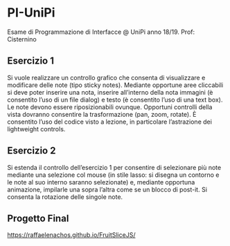 # PI-UniPi
Esame di Programmazione di Interfacce @ UniPi anno 18/19. Prof: Cisternino

## Esercizio 1
Si vuole realizzare un controllo grafico che consenta di visualizzare e modificare delle note (tipo sticky notes). Mediante opportune aree cliccabili si deve poter inserire una nota, inserire all’interno della nota immagini (è consentito l’uso di un file dialog) e testo (è consentito l’uso di una text box). Le note devono essere riposizionabili ovunque. Opportuni controlli della vista dovranno consentire la trasformazione (pan, zoom, rotate). È consentito l’uso del codice visto a lezione, in particolare l’astrazione dei lightweight controls.

## Esercizio 2
Si estenda il controllo dell’esercizio 1 per consentire di selezionare più note mediante una selezione col mouse (in stile lasso: si disegna un contorno e le note al suo interno saranno selezionate) e, mediante opportuna animazione, impilarle una sopra l’altra come se un blocco di post-it. Si consenta la rotazione delle singole note.

## Progetto Final
https://raffaelenachos.github.io/FruitSliceJS/

